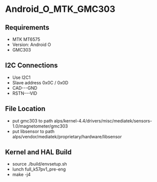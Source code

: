 # Android_O_MTK_GMC303

Requirements
-----------
- MTK MT6575 
- Version: Android O
- GMC303

I2C Connections
-----------
- Use I2C1
- Slave address 0x0C / 0x0D
- CAD---GND
- RSTN---VID

File Location
-----------
- put gmc303 to path alps/kernel-4.4/drivers/misc/mediatek/sensors-1.0/magnetometer/gmc303 
- put libsensor to path alps/vendor/mediatek/proprietary/hardware/libsensor

Kernel and HAL Build
-----------
- source ./build/envsetup.sh
- lunch full_k57pv1_pre-eng
- make -j4
